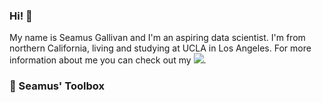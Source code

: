 ### Hi! 👋
My name is Seamus Gallivan and I'm an aspiring data scientist. I'm from northern California, living and studying at UCLA in Los Angeles. For more information about me you can check out my [<img src="https://img.icons8.com/material/24/000000/linkedin--v1.png"/>](https://www.linkedin.com/in/seamus-gallivan-b21b4312a/).

### 🧰 Seamus' Toolbox

<!--
**sgallivan19/sgallivan19** is a ✨ _special_ ✨ repository because its `README.md` (this file) appears on your GitHub profile.

Here are some ideas to get you started:

- 🔭 I’m currently working on ...
- 🌱 I’m currently learning ...
- 👯 I’m looking to collaborate on ...
- 🤔 I’m looking for help with ...
- 💬 Ask me about ...
- 📫 How to reach me: ...
- 😄 Pronouns: ...
- ⚡ Fun fact: ...
-->
